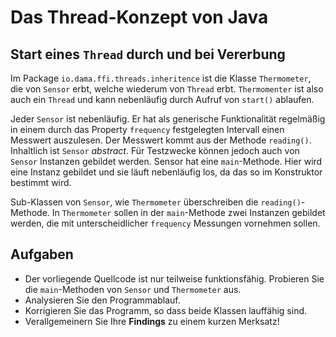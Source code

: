 # Das Thread-Konzept von Java #

## Start eines ``Thread`` durch und bei Vererbung ##

Im Package ``io.dama.ffi.threads.inheritence`` ist die Klasse ``Thermometer``, die von ``Sensor`` erbt, welche wiederum von ``Thread`` erbt. ``Thermomenter`` ist also auch ein ``Thread`` und kann nebenläufig durch Aufruf von ``start()`` ablaufen.

Jeder ``Sensor`` ist nebenläufig. Er hat als generische Funktionalität regelmäßig in einem durch das Property ``frequency`` festgelegten Intervall einen Messwert auszulesen. Der Messwert kommt aus der Methode ``reading()``. Inhaltlich ist ``Sensor`` _abstract_. Für Testzwecke können jedoch auch von ``Sensor`` Instanzen gebildet werden. Sensor hat eine ``main``-Methode. Hier wird eine Instanz gebildet und sie läuft nebenläufig los, da das so im Konstruktor bestimmt wird.

Sub-Klassen von ``Sensor``, wie ``Thermometer`` überschreiben die ``reading()``-Methode. In ``Thermometer`` sollen in der ``main``-Methode zwei Instanzen gebildet werden, die mit unterscheidlicher ``frequency`` Messungen vornehmen sollen.

## Aufgaben ##

*  Der vorliegende Quellcode ist nur teilweise funktionsfähig. Probieren Sie die ``main``-Methoden von ``Sensor`` und ``Thermometer`` aus. 
* Analysieren Sie den Programmablauf.
* Korrigieren Sie das Programm, so dass beide Klassen lauffähig sind.
* Verallgemeinern Sie Ihre **Findings** zu einem kurzen Merksatz!

 